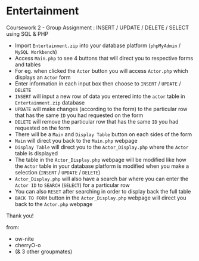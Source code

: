 # Entertainment
Coursework 2 - Group Assignment : INSERT / UPDATE / DELETE / SELECT using SQL &amp; PHP

- Import `Entertainment.zip` into your database platform (`phpMyAdmin` / `MySQL Workbench`)
- Access `Main.php` to see 4 buttons that will direct you to respective forms and tables
- For eg. when clicked the `Actor` button you will access `Actor.php` which displays an `Actor` form
- Enter information in each input box then choose to `INSERT` / `UPDATE` / `DELETE`
- `INSERT` will  input a new row of data you entered into the `actor` table in `Entertainment.zip` database
- `UPDATE` will make changes (according to the form) to the particular row that has the same `ID` you had requested on the form
- `DELETE` will remove the particular row that has the same `ID` you had requested on the form
- There will be a `Main` and `Display Table` button on each sides of the form
- `Main` will direct you back to the `Main.php` webpage
- `Display Table` will direct you to the `Actor_Display.php` where the `Actor` table is displayed
- The table in the `Actor_Display.php` webpage will be modified like how the `Actor` table in your database platform is modified
  when you make a selection (`INSERT` / `UPDATE` / `DELETE`)
- `Actor_Display.php` will also have a search bar where you can enter the `Actor ID` to `SEARCH` (`SELECT`) for a particular row
- You can also `RESET` after searching in order to display back the full table
- `BACK TO FORM` button in the `Actor_Display.php` webpage will direct you back to the `Actor.php` webpage

Thank you! 

from: 
- ow-nite
- cherryO-o 
- (& 3 other groupmates)
